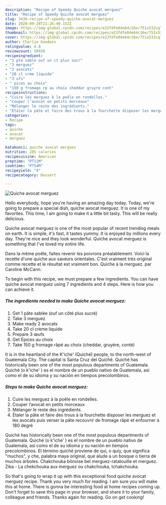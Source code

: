 ```yaml
---
description: "Recipe of Speedy Quiche avocat merguez"
title: "Recipe of Speedy Quiche avocat merguez"
slug: 3436-recipe-of-speedy-quiche-avocat-merguez
date: 2020-09-28T21:26:40.152Z
image: https://img-global.cpcdn.com/recipes/e23fdfe84e64c16e/751x532cq70/quiche-avocat-merguez-photo-principale-de-la-recette.jpg
thumbnail: https://img-global.cpcdn.com/recipes/e23fdfe84e64c16e/751x532cq70/quiche-avocat-merguez-photo-principale-de-la-recette.jpg
cover: https://img-global.cpcdn.com/recipes/e23fdfe84e64c16e/751x532cq70/quiche-avocat-merguez-photo-principale-de-la-recette.jpg
author: Charlie Goodwin
ratingvalue: 4.8
reviewcount: 10938
recipeingredient:
- "1 pte sable ouf un ct plus sucr"
- "3 merguez"
- "2 avocats"
- "20 cl crme liquide"
- "3 ufs"
- " pices au choix"
- "150 g fromage rp au choix cheddar gruyre cont"
recipeinstructions:
- "Cuire les merguez à la poêle en rondelles."
- "Couper l’avocat en petits morceaux"
- "Mélanger le reste des ingrédients."
- "Étaler la pâte et faire des trous à la fourchette disposer les merguez et les avocats puis verser la pâte recouvrir de fromage râpé et enfourner à 180 degré"
categories:
- Recipe
tags:
- quiche
- avocat
- merguez

katakunci: quiche avocat merguez 
nutrition: 285 calories
recipecuisine: American
preptime: "PT11M"
cooktime: "PT54M"
recipeyield: "4"
recipecategory: Dessert

---
```



![Quiche avocat merguez](https://img-global.cpcdn.com/recipes/e23fdfe84e64c16e/751x532cq70/quiche-avocat-merguez-photo-principale-de-la-recette.jpg)

Hello everybody, hope you're having an amazing day today. Today, we're going to prepare a special dish, quiche avocat merguez. It is one of my favorites. This time, I am going to make it a little bit tasty. This will be really delicious.

Quiche avocat merguez is one of the most popular of recent trending meals on earth. It is simple, it's fast, it tastes yummy. It is enjoyed by millions every day. They're nice and they look wonderful. Quiche avocat merguez is something that I've loved my entire life.

Dans la même poêle, faites revenir les poivrons préalablement. Voici la recette d&#39;une quiche aux saveurs orientales. C&#39;est vraiment très original comme recette et le résultat est vraiment bon. Quiche à la merguez. par Caroline McCann.


To begin with this recipe, we must prepare a few ingredients. You can have quiche avocat merguez using 7 ingredients and 4 steps. Here is how you can achieve it.

<!--inarticleads1-->

##### The ingredients needed to make Quiche avocat merguez:

1. Get 1 pâte sablée (ouf un côté plus sucré)
1. Take 3 merguez
1. Make ready 2 avocats
1. Take 20 cl crème liquide
1. Prepare 3 œufs
1. Get  Épices au choix
1. Take 150 g fromage râpé au choix (cheddar, gruyère, conté)


It is in the heartland of the K&#39;iche&#39; (Quiché) people, to the north-west of Guatemala City. The capital is Santa Cruz del Quiché. Quiché has historically been one of the most populous departments of Guatemala. Quiché (o k&#39;iche&#39; ) es el nombre de un pueblo nativo de Guatemala, así como el de su idioma y su nación en tiempos precolombinos. 

<!--inarticleads2-->

##### Steps to make Quiche avocat merguez:

1. Cuire les merguez à la poêle en rondelles.
1. Couper l’avocat en petits morceaux
1. Mélanger le reste des ingrédients.
1. Étaler la pâte et faire des trous à la fourchette disposer les merguez et les avocats puis verser la pâte recouvrir de fromage râpé et enfourner à 180 degré


Quiché has historically been one of the most populous departments of Guatemala. Quiché (o k&#39;iche&#39; ) es el nombre de un pueblo nativo de Guatemala, así como el de su idioma y su nación en tiempos precolombinos. El término quiché proviene de qui, o quiy, que significa &#34;muchos&#34;, y che, palabra maya original, que alude a un bosque o tierra de muchos árboles. Chakchouka bônoise bel merguez-ratatouille et merguez. Zika - La chekchouka aux merguez ou chakchouka, tchakchouka. 

So that's going to wrap it up with this exceptional food quiche avocat merguez recipe. Thank you very much for reading. I am sure you will make this at home. There is gonna be interesting food at home recipes coming up. Don't forget to save this page in your browser, and share it to your family, colleague and friends. Thanks again for reading. Go on get cooking!
